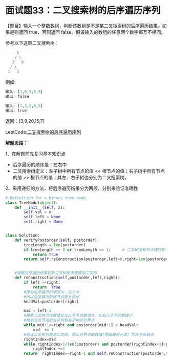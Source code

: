 # 面试题33：二叉搜索树的后序遍历序列

【题目】输入一个整数数组，判断该数组是不是某二叉搜索树的后序遍历结果。如果是则返回 true，否则返回 false。假设输入的数组的任意两个数字都互不相同。

 

参考以下这颗二叉搜索树：

```python
     5
    / \
   2   6
  / \
 1   3
```

例如:

```python
输入: [1,6,3,2,5]
输出: false

输入: [1,3,2,6,5]
输出: true
```

返回：[3,9,20,15,7]



LeetCode:[二叉搜索树的后序遍历序列](https://leetcode-cn.com/problems/er-cha-sou-suo-shu-de-hou-xu-bian-li-xu-lie-lcof/)



**解题思路：**

1、在解题前先复习基本知识点

- 后序遍历的顺序是：左右中
- 二叉搜索树定义：左子树中所有节点的值 << 根节点的值；右子树中所有节点的值 >> 根节点的值；其左、右子树也分别为二叉搜索树。

2、采用递归的方法，将后序遍历结果分为两段，分别来验证准确性

```Python
# Definition for a binary tree node.
class TreeNode(object):
    def __init__(self, x):
        self.val = x
        self.left = None
        self.right = None


class Solution:
    def verifyPostorder(self, postorder):
        treeLength = len(postorder)
        if treeLength == 0 or treeLength == 1:     # 二叉树没有节点或只有一个节点时，为搜索二叉树
            return True
        return self.reConstruction(postorder,left=0,right=len(postorder)-1)


    #根据后序遍历结果判断二叉树是否是搜索二叉树
    def reConstruction(self,postorder,left,right):
        if left >=right:
            return  True
        #因为后序遍历的顺序为：左右中
        #所以后序遍历的尾节点是头结点
        headVal=postorder[right]

        mid = left-1
        #搜索二叉树节点数值比左儿子节点数值大，比右儿子节点数值小
        #找到当前节点的左子树和右子树的分界点
        while mid+1<=right and postorder[mid+1] < headVal:
            mid  += 1
        #若该二叉树为搜索二叉树，那么分界点的数值(除去最后元素）均大于头结点
        rightIndex=mid
        while rightIndex+1<len(postorder) and postorder[rightIndex+1]>postorder[right]:
            rightIndex +=1
        return  rightIndex==right-1 and self.reConstruction(postorder,mid+1,right-1) and self.reConstruction(postorder,left,mid)
```







